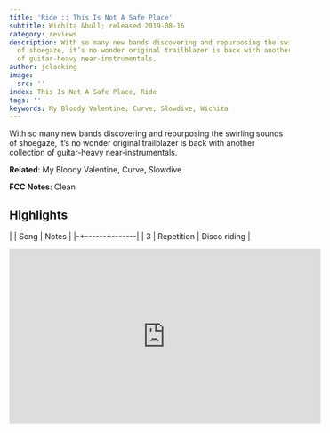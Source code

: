 ```yaml
---
title: 'Ride :: This Is Not A Safe Place'
subtitle: Wichita &bull; released 2019-08-16
category: reviews
description: With so many new bands discovering and repurposing the swirling sounds
  of shoegaze, it’s no wonder original trailblazer is back with another collection
  of guitar-heavy near-instrumentals.
author: jclacking
image:
  src: ''
index: This Is Not A Safe Place, Ride
tags: ''
keywords: My Bloody Valentine, Curve, Slowdive, Wichita
---
```

With so many new bands discovering and repurposing the swirling sounds of shoegaze, it’s no wonder original trailblazer is back with another collection of guitar-heavy near-instrumentals.<!--more-->

**Related**: My Bloody Valentine, Curve, Slowdive

**FCC Notes**: Clean

## Highlights

| | Song | Notes |
|-+------+-------|
| 3 | Repetition | Disco riding |

<div class="tlo-detail-video"><iframe width="560" height="315" src="https://www.youtube.com/embed/3cN0vWnVaHU" frameborder="0" allow="autoplay; encrypted-media" allowfullscreen></iframe></div>

